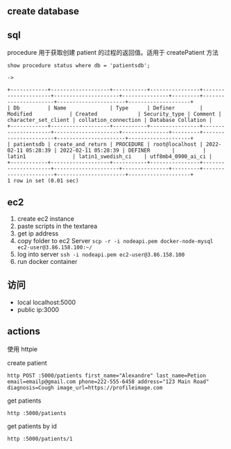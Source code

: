 ## create database

## sql

procedure 用于获取创建 patient 的过程的返回值。适用于 createPatient 方法

```
show procedure status where db = 'patientsdb';

->

+------------+-------------------+-----------+----------------+---------------------+---------------------+---------------+---------+----------------------+----------------------+--------------------+
| Db         | Name              | Type      | Definer        | Modified            | Created             | Security_type | Comment | character_set_client | collation_connection | Database Collation |
+------------+-------------------+-----------+----------------+---------------------+---------------------+---------------+---------+----------------------+----------------------+--------------------+
| patientsdb | create_and_return | PROCEDURE | root@localhost | 2022-02-11 05:28:39 | 2022-02-11 05:28:39 | DEFINER       |         | latin1               | latin1_swedish_ci    | utf8mb4_0900_ai_ci |
+------------+-------------------+-----------+----------------+---------------------+---------------------+---------------+---------+----------------------+----------------------+--------------------+
1 row in set (0.01 sec)
```

## ec2

1. create ec2 instance
2. paste scripts in the textarea
3. get ip address
4. copy folder to ec2 Server `scp -r -i nodeapi.pem docker-node-mysql ec2-user@3.86.158.100:~/`
5. log into server `ssh -i nodeapi.pem ec2-user@3.86.158.100`
6. run docker container

## 访问

- local
  localhost:5000
- public
  ip:3000

## actions

使用 httpie

create patient

```
http POST :5000/patients first_name="Alexandre" last_name=Petion email=emailp@gmail.com phone=222-555-6458 address="123 Main Road" diagnosis=Cough image_url=https://profileimage.com

```

get patients

```
http :5000/patients
```

get patients by id

```
http :5000/patients/1
```
